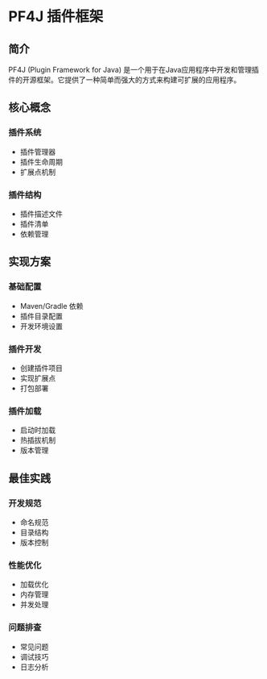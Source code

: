 # PF4J 插件框架

## 简介

PF4J (Plugin Framework for Java) 是一个用于在Java应用程序中开发和管理插件的开源框架。它提供了一种简单而强大的方式来构建可扩展的应用程序。

## 核心概念

### 插件系统
- 插件管理器
- 插件生命周期
- 扩展点机制

### 插件结构
- 插件描述文件
- 插件清单
- 依赖管理

## 实现方案

### 基础配置
- Maven/Gradle 依赖
- 插件目录配置
- 开发环境设置

### 插件开发
- 创建插件项目
- 实现扩展点
- 打包部署

### 插件加载
- 启动时加载
- 热插拔机制
- 版本管理

## 最佳实践

### 开发规范
- 命名规范
- 目录结构
- 版本控制

### 性能优化
- 加载优化
- 内存管理
- 并发处理

### 问题排查
- 常见问题
- 调试技巧
- 日志分析
